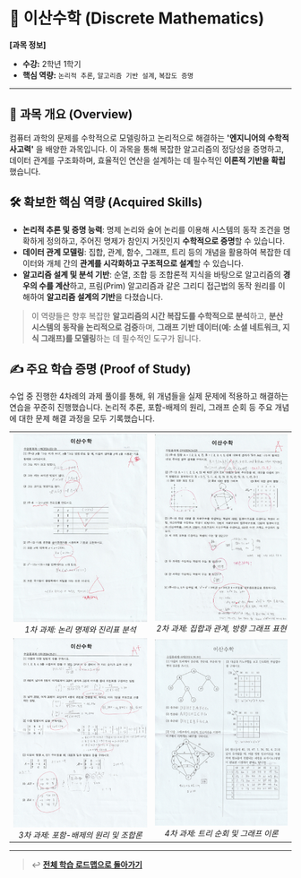# 🎲 이산수학 (Discrete Mathematics)

**[과목 정보]**
- **수강:** 2학년 1학기
- **핵심 역량:** `논리적 추론`, `알고리즘 기반 설계`, `복잡도 증명`

---

## 📖 과목 개요 (Overview)
컴퓨터 과학의 문제를 수학적으로 모델링하고 논리적으로 해결하는 **'엔지니어의 수학적 사고력'** 을 배양한 과목입니다. 이 과목을 통해 복잡한 알고리즘의 정당성을 증명하고, 데이터 관계를 구조화하며, 효율적인 연산을 설계하는 데 필수적인 **이론적 기반을 확립**했습니다.

## 🛠️ 확보한 핵심 역량 (Acquired Skills)
-   **논리적 추론 및 증명 능력**: 명제 논리와 술어 논리를 이용해 시스템의 동작 조건을 명확하게 정의하고, 주어진 명제가 참인지 거짓인지 **수학적으로 증명**할 수 있습니다.
-   **데이터 관계 모델링**: 집합, 관계, 함수, 그래프, 트리 등의 개념을 활용하여 복잡한 데이터와 개체 간의 **관계를 시각화하고 구조적으로 설계**할 수 있습니다.
-   **알고리즘 설계 및 분석 기반**: 순열, 조합 등 조합론적 지식을 바탕으로 알고리즘의 **경우의 수를 계산**하고, 프림(Prim) 알고리즘과 같은 그리디 접근법의 동작 원리를 이해하여 **알고리즘 설계의 기반**을 다졌습니다.

> 이 역량들은 향후 복잡한 **알고리즘의 시간 복잡도를 수학적으로 분석**하고, **분산 시스템의 동작을 논리적으로 검증**하며, **그래프 기반 데이터(예: 소셜 네트워크, 지식 그래프)를 모델링**하는 데 필수적인 도구가 됩니다.

## ✍️ 주요 학습 증명 (Proof of Study)
수업 중 진행한 4차례의 과제 풀이를 통해, 위 개념들을 실제 문제에 적용하고 해결하는 연습을 꾸준히 진행했습니다. 논리적 추론, 포함-배제의 원리, 그래프 순회 등 주요 개념에 대한 문제 해결 과정을 모두 기록했습니다.

<table>
  <tr>
    <td align="center">
      <img src="./assets/discrete-math-assignment-1.jpg" alt="이산수학 1차 과제" width="500"/>
      <br/>
      <i>1차 과제: 논리 명제와 진리표 분석</i>
    </td>
    <td align="center">
      <img src="./assets/discrete-math-assignment-2.jpg" alt="이산수학 2차 과제" width="500"/>
      <br/>
      <i>2차 과제: 집합과 관계, 방향 그래프 표현</i>
    </td>
  </tr>
  <tr>
    <td align="center">
      <img src="./assets/discrete-math-assignment-3.jpg" alt="이산수학 3차 과제" width="500"/>
      <br/>
      <i>3차 과제: 포함-배제의 원리 및 조합론</i>
    </td>
    <td align="center">
      <img src="./assets/discrete-math-assignment-4.jpg" alt="이산수학 4차 과제" width="500"/>
      <br/>
      <i>4차 과제: 트리 순회 및 그래프 이론</i>
    </td>
  </tr>
</table>

---
> ↩️ **[전체 학습 로드맵으로 돌아가기](../../README.md)**
